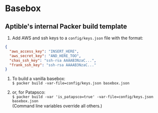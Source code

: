Basebox
=======
Aptible's internal Packer build template
----------------------------------------

1. Add AWS and ssh keys to a `config/keys.json` file with the format: 
```json
{
  "aws_access_key": "INSERT_HERE",
  "aws_secret_key": "AND_HERE_TOO",
  "chas_ssh_key": "ssh-rsa AAAAB3NzaC...",
  "frank_ssh_key": "ssh-rsa AAAAB3NzaC..."
}
```

1. To build a vanilla basebox:  
`$ packer build -var-file=config/keys.json basebox.json`

1. or, for Patapsco:  
`$ packer build -var 'is_patapsco=true' -var-file=config/keys.json basebox.json`  
(Command line variables override all others.)